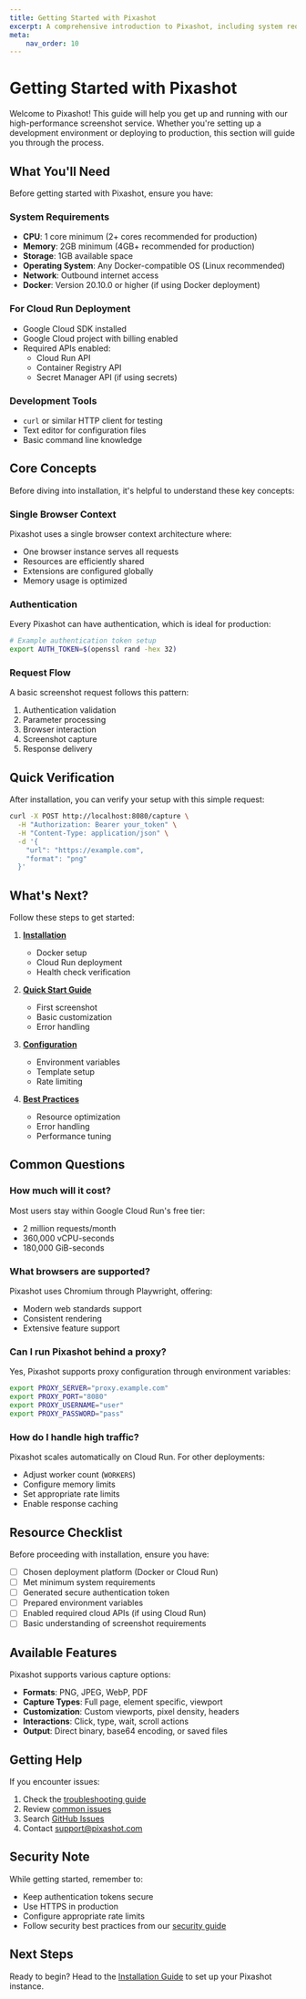 ```yaml
---
title: Getting Started with Pixashot
excerpt: A comprehensive introduction to Pixashot, including system requirements, prerequisites, and initial setup guidance.
meta:
    nav_order: 10
---
```


# Getting Started with Pixashot

Welcome to Pixashot! This guide will help you get up and running with our high-performance screenshot service. Whether you're setting up a development environment or deploying to production, this section will guide you through the process.

## What You'll Need

Before getting started with Pixashot, ensure you have:

### System Requirements

- **CPU**: 1 core minimum (2+ cores recommended for production)
- **Memory**: 2GB minimum (4GB+ recommended for production)
- **Storage**: 1GB available space
- **Operating System**: Any Docker-compatible OS (Linux recommended)
- **Network**: Outbound internet access
- **Docker**: Version 20.10.0 or higher (if using Docker deployment)

### For Cloud Run Deployment

- Google Cloud SDK installed
- Google Cloud project with billing enabled
- Required APIs enabled:
    - Cloud Run API
    - Container Registry API
    - Secret Manager API (if using secrets)

### Development Tools

- `curl` or similar HTTP client for testing
- Text editor for configuration files
- Basic command line knowledge

## Core Concepts

Before diving into installation, it's helpful to understand these key concepts:

### Single Browser Context

Pixashot uses a single browser context architecture where:
- One browser instance serves all requests
- Resources are efficiently shared
- Extensions are configured globally
- Memory usage is optimized

### Authentication

Every Pixashot can have authentication, which is ideal for production:
```bash
# Example authentication token setup
export AUTH_TOKEN=$(openssl rand -hex 32)
```

### Request Flow

A basic screenshot request follows this pattern:
1. Authentication validation
2. Parameter processing
3. Browser interaction
4. Screenshot capture
5. Response delivery

## Quick Verification

After installation, you can verify your setup with this simple request:

```bash
curl -X POST http://localhost:8080/capture \
  -H "Authorization: Bearer your_token" \
  -H "Content-Type: application/json" \
  -d '{
    "url": "https://example.com",
    "format": "png"
  }'
```

## What's Next?

Follow these steps to get started:

1. **[Installation](installation.md)**
    - Docker setup
    - Cloud Run deployment
    - Health check verification

2. **[Quick Start Guide](quickstart.md)**
    - First screenshot
    - Basic customization
    - Error handling

3. **[Configuration](configuration.md)**
    - Environment variables
    - Template setup
    - Rate limiting

4. **[Best Practices](best-practices.md)**
    - Resource optimization
    - Error handling
    - Performance tuning

## Common Questions

### How much will it cost?
Most users stay within Google Cloud Run's free tier:
- 2 million requests/month
- 360,000 vCPU-seconds
- 180,000 GiB-seconds

### What browsers are supported?
Pixashot uses Chromium through Playwright, offering:
- Modern web standards support
- Consistent rendering
- Extensive feature support

### Can I run Pixashot behind a proxy?
Yes, Pixashot supports proxy configuration through environment variables:
```bash
export PROXY_SERVER="proxy.example.com"
export PROXY_PORT="8080"
export PROXY_USERNAME="user"
export PROXY_PASSWORD="pass"
```

### How do I handle high traffic?
Pixashot scales automatically on Cloud Run. For other deployments:
- Adjust worker count (`WORKERS`)
- Configure memory limits
- Set appropriate rate limits
- Enable response caching

## Resource Checklist

Before proceeding with installation, ensure you have:

- [ ] Chosen deployment platform (Docker or Cloud Run)
- [ ] Met minimum system requirements
- [ ] Generated secure authentication token
- [ ] Prepared environment variables
- [ ] Enabled required cloud APIs (if using Cloud Run)
- [ ] Basic understanding of screenshot requirements

## Available Features

Pixashot supports various capture options:

- **Formats**: PNG, JPEG, WebP, PDF
- **Capture Types**: Full page, element specific, viewport
- **Customization**: Custom viewports, pixel density, headers
- **Interactions**: Click, type, wait, scroll actions
- **Output**: Direct binary, base64 encoding, or saved files

## Getting Help

If you encounter issues:

1. Check the [troubleshooting guide](../troubleshooting/index.md)
2. Review [common issues](../troubleshooting/common-issues.md)
3. Search [GitHub Issues](https://github.com/pixashot/pixashot/issues)
4. Contact [support@pixashot.com](mailto:support@pixashot.com)

## Security Note

While getting started, remember to:
- Keep authentication tokens secure
- Use HTTPS in production
- Configure appropriate rate limits
- Follow security best practices from our [security guide](../security/index.md)

## Next Steps

Ready to begin? Head to the [Installation Guide](installation.md) to set up your Pixashot instance.